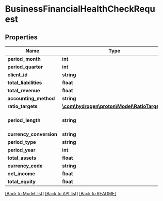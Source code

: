 # BusinessFinancialHealthCheckRequest

## Properties
Name | Type | Description | Notes
------------ | ------------- | ------------- | -------------
**period_month** | **int** |  | [optional] 
**period_quarter** | **int** |  | [optional] 
**client_id** | **string** |  | [optional] 
**total_liabilities** | **float** |  | [optional] 
**total_revenue** | **float** |  | [optional] 
**accounting_method** | **string** |  | [optional] 
**ratio_targets** | [**\com\hydrogen\proton\Model\RatioTargets1**](RatioTargets1.md) |  | [optional] 
**period_length** | **string** |  | [optional] [default to 'quarterly']
**currency_conversion** | **string** |  | [optional] 
**period_type** | **string** |  | [optional] 
**period_year** | **int** |  | [optional] 
**total_assets** | **float** |  | [optional] 
**currency_code** | **string** |  | [optional] 
**net_income** | **float** |  | [optional] 
**total_equity** | **float** |  | [optional] 

[[Back to Model list]](../README.md#documentation-for-models) [[Back to API list]](../README.md#documentation-for-api-endpoints) [[Back to README]](../README.md)


